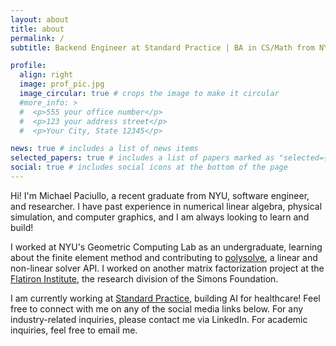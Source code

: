 ```yaml
---
layout: about
title: about
permalink: /
subtitle: Backend Engineer at Standard Practice | BA in CS/Math from NYU | Former intern @ <a href='https://www.simonsfoundation.org/flatiron/'>Flatiron</a>

profile:
  align: right
  image: prof_pic.jpg
  image_circular: true # crops the image to make it circular
  #more_info: >
  #  <p>555 your office number</p>
  #  <p>123 your address street</p>
  #  <p>Your City, State 12345</p>

news: true # includes a list of news items
selected_papers: true # includes a list of papers marked as "selected={true}"
social: true # includes social icons at the bottom of the page
---
```


Hi! I'm Michael Paciullo, a recent graduate from NYU, software engineer, and researcher. I have past experience in numerical linear algebra, physical simulation, and computer graphics, and I am always looking to learn and build!

I worked at NYU's Geometric Computing Lab as an undergraduate, learning about the finite element method and contributing to [polysolve](https://github.com/polyfem/polysolve), a linear and non-linear solver API. I worked on another matrix factorization project at the [Flatiron Institute](https://www.simonsfoundation.org/flatiron/), the research division of the Simons Foundation.

I am currently working at [Standard Practice](https://standardpractice.ai), building AI for healthcare! Feel free to connect with me on any of the social media links below. For any industry-related inquiries, please contact me via LinkedIn. For academic inquiries, feel free to email me.
